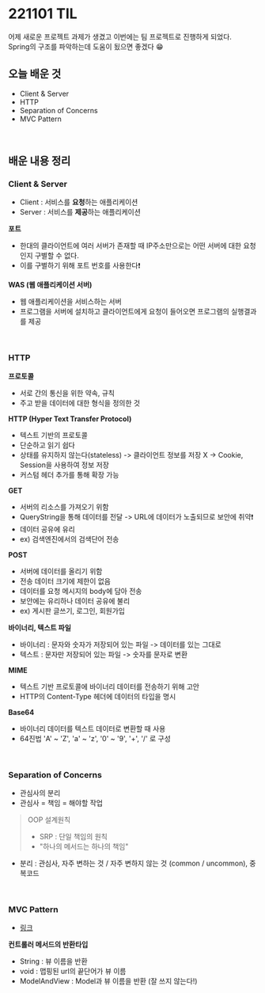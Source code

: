 # 221101 TIL
어제 새로운 프로젝트 과제가 생겼고 이번에는 팀 프로젝트로 진행하게 되었다. <br/>
Spring의 구조를 파악하는데 도움이 됬으면 좋겠다 😁
<br/>

## 오늘 배운 것
- Client & Server
- HTTP
- Separation of Concerns
- MVC Pattern
<br/>

## 배운 내용 정리

### Client & Server
- Client : 서비스를 **요청**하는 애플리케이션
- Server : 서비스를 **제공**하는 애플리케이션

**포트**
- 한대의 클라이언트에 여러 서버가 존재할 때 IP주소만으로는 어떤 서버에 대한 요청인지 구별할 수 없다.
- 이를 구별하기 위해 포트 번호를 사용한다❗️

**WAS (웹 애플리케이션 서버)**
- 웹 애플리케이션을 서비스하는 서버
- 프로그램을 서버에 설치하고 클라이언트에게 요청이 들어오면 프로그램의 실행결과를 제공
<br/>

### HTTP

**프로토콜**
- 서로 간의 통신을 위한 약속, 규칙
- 주고 받을 데이터에 대한 형식을 정의한 것

**HTTP (Hyper Text Transfer Protocol)**
- 텍스트 기반의 프로토콜
- 단순하고 읽기 쉽다
- 상태를 유지하지 않는다(stateless)
 -> 클라이언트 정보를 저장 X
 -> Cookie, Session을 사용하여 정보 저장
- 커스텀 헤더 추가를 통해 확장 가능

**GET**
- 서버의 리소스를 가져오기 위함
- QueryString을 통해 데이터를 전달
 -> URL에 데이터가 노출되므로 보안에 취약❗️
- 데이터 공유에 유리
- ex) 검색엔진에서의 검색단어 전송

**POST**
- 서버에 데이터를 올리기 위함
- 전송 데이터 크기에 제한이 없음
- 데이터를 요청 메시지의 body에 담아 전송
- 보안에는 유리하나 데이터 공유에 불리
- ex) 게시판 글쓰기, 로그인, 회원가입

**바이너리, 텍스트 파일**
- 바이너리 : 문자와 숫자가 저장되어 있는 파일 -> 데이터를 있는 그대로
- 텍스트 : 문자만 저장되어 있는 파일 -> 숫자를 문자로 변환

**MIME**
- 텍스트 기반 프로토콜에 바이너리 데이터를 전송하기 위해 고안
- HTTP의 Content-Type 헤더에 데이터의 타입을 명시

**Base64**
- 바이너리 데이터를 텍스트 데이터로 변환할 때 사용
- 64진법 'A' ~ 'Z', 'a' ~ 'z', '0' ~ '9', '+', '/' 로 구성
<br/>

### Separation of Concerns
- 관심사의 분리
- 관심사 = 책임 = 해야할 작업
> OOP 설계원칙
> - SRP : 단일 책임의 원칙
> - "하나의 메서드는 하나의 책임"

- 분리 : 관심사, 자주 변하는 것 / 자주 변하지 않는 것 (common / uncommon), 중복코드
<br/>

### MVC Pattern
- [링크](https://junhyunny.github.io/information/design-pattern/mvc-pattern/)

**컨트롤러 메서드의 반환타입**
- String : 뷰 이름을 반환
- void : 맵핑된 url의 끝단어가 뷰 이름
- ModelAndView : Model과 뷰 이름을 반환 (잘 쓰지 않는다!)


